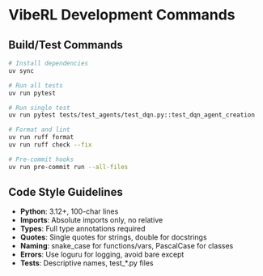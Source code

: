 # VibeRL Development Commands

## Build/Test Commands
```bash
# Install dependencies
uv sync

# Run all tests
uv run pytest

# Run single test
uv run pytest tests/test_agents/test_dqn.py::test_dqn_agent_creation

# Format and lint
uv run ruff format
uv run ruff check --fix

# Pre-commit hooks
uv run pre-commit run --all-files
```

## Code Style Guidelines
- **Python**: 3.12+, 100-char lines
- **Imports**: Absolute imports only, no relative
- **Types**: Full type annotations required
- **Quotes**: Single quotes for strings, double for docstrings
- **Naming**: snake_case for functions/vars, PascalCase for classes
- **Errors**: Use loguru for logging, avoid bare except
- **Tests**: Descriptive names, test_*.py files
